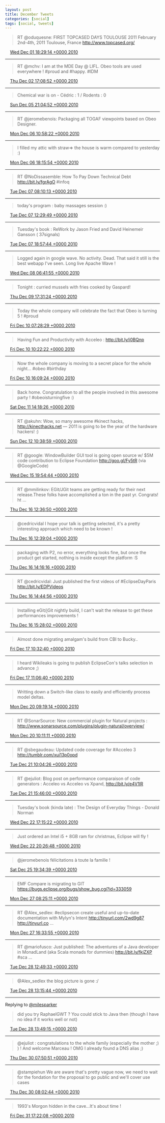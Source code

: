 ```yaml
---
layout: post
title: December Tweets
categories: [social]
tags: [social, tweets]
---
```

> RT @oduquesne: FIRST TOPCASED DAYS TOULOUSE 2011 February 2nd-4th, 2011 Toulouse, France http://www.topcased.org/

<img src="{{ site.url }}/media/tweet.ico" width="12" /> [Wed Dec 01 18:29:14 +0000 2010](https://twitter.com/bruncedric/status/10037723435892736)

----

> RT @mchv: I am at the MDE Day @ LIFL. Obeo tools are used everywhere ! #proud and #happy. #IDM

<img src="{{ site.url }}/media/tweet.ico" width="12" /> [Thu Dec 02 17:08:52 +0000 2010](https://twitter.com/bruncedric/status/10379886396968960)

----

> Chemical war is on - Cédric : 1 / Rodents : 0

<img src="{{ site.url }}/media/tweet.ico" width="12" /> [Sun Dec 05 21:04:52 +0000 2010](https://twitter.com/bruncedric/status/11526441728475136)

----

> RT @jeromebenois: Packaging all TOGAF viewpoints based on Obeo Designer.

<img src="{{ site.url }}/media/tweet.ico" width="12" /> [Mon Dec 06 10:58:22 +0000 2010](https://twitter.com/bruncedric/status/11736198741499904)

----

> I filled my attic with straw=&gt; the house is warm compared to yesterday :)

<img src="{{ site.url }}/media/tweet.ico" width="12" /> [Mon Dec 06 18:15:54 +0000 2010](https://twitter.com/bruncedric/status/11846306297282560)

----

> RT @NoDissasemble: How To Pay Down Technical Debt http://bit.ly/fgrAgO #infoq

<img src="{{ site.url }}/media/tweet.ico" width="12" /> [Tue Dec 07 08:10:13 +0000 2010](https://twitter.com/bruncedric/status/12056271427469312)

----

> today's program : baby massages session :)

<img src="{{ site.url }}/media/tweet.ico" width="12" /> [Tue Dec 07 12:29:49 +0000 2010](https://twitter.com/bruncedric/status/12121600132386816)

----

> Tuesday's book : ReWork by Jason Fried and David Heinemeir Gansson ( 37signals)

<img src="{{ site.url }}/media/tweet.ico" width="12" /> [Tue Dec 07 18:57:44 +0000 2010](https://twitter.com/bruncedric/status/12219224671916032)

----

> Logged again in google wave. No activity. Dead. That said it still is the best webapp I've seen. Long live Apache Wave !

<img src="{{ site.url }}/media/tweet.ico" width="12" /> [Wed Dec 08 06:41:55 +0000 2010](https://twitter.com/bruncedric/status/12396437048393728)

----

> Tonight : curried mussels with fries cooked by Gaspard!

<img src="{{ site.url }}/media/tweet.ico" width="12" /> [Thu Dec 09 17:31:24 +0000 2010](https://twitter.com/bruncedric/status/12922274088755200)

----

> Today the whole company will celebrate the fact that Obeo is turning 5 ! #proud

<img src="{{ site.url }}/media/tweet.ico" width="12" /> [Fri Dec 10 07:28:29 +0000 2010](https://twitter.com/bruncedric/status/13132931149070336)

----

> Having Fun and Productivity with Acceleo  : http://bit.ly/i0BQnp

<img src="{{ site.url }}/media/tweet.ico" width="12" /> [Fri Dec 10 10:22:22 +0000 2010](https://twitter.com/bruncedric/status/13176689181851650)

----

> Now the whole company is moving to a secret place for the whole night... #obeo #birthday

<img src="{{ site.url }}/media/tweet.ico" width="12" /> [Fri Dec 10 16:09:24 +0000 2010](https://twitter.com/bruncedric/status/13264025483743232)

----

> Back home. Congratulation to all the people involved in this awesome party ! #obeoisturningfive :)

<img src="{{ site.url }}/media/tweet.ico" width="12" /> [Sat Dec 11 14:18:26 +0000 2010](https://twitter.com/bruncedric/status/13598485324500992)

----

> RT @akuhn: Wow, so many awesome #kinect hacks, http://kinecthacks.net — 2011 is going to be the year of the hardware hackers! :)

<img src="{{ site.url }}/media/tweet.ico" width="12" /> [Sun Dec 12 10:38:59 +0000 2010](https://twitter.com/bruncedric/status/13905646206324737)

----

> RT @google: WindowBuilder GUI tool is going open source w/ $5M code contribution to Eclipse Foundation http://goo.gl/Fy5tR (via @GoogleCode)

<img src="{{ site.url }}/media/tweet.ico" width="12" /> [Wed Dec 15 19:54:44 +0000 2010](https://twitter.com/bruncedric/status/15132669939556352)

----

> RT @mmilinkov: EGit/JGit teams are getting ready for their next release.These folks have accomplished a ton in the past yr. Congrats! ht ...

<img src="{{ site.url }}/media/tweet.ico" width="12" /> [Thu Dec 16 12:36:50 +0000 2010](https://twitter.com/bruncedric/status/15384857358110722)

----

> @cedricvidal  I hope your talk is getting selected, it's a pretty interesting approach which need to be known !

<img src="{{ site.url }}/media/tweet.ico" width="12" /> [Thu Dec 16 12:39:04 +0000 2010](https://twitter.com/bruncedric/status/15385419151581185)

----

> packaging with P2, no error, everything looks fine, but once the product get started, nothing is inside except the platform :S

<img src="{{ site.url }}/media/tweet.ico" width="12" /> [Thu Dec 16 14:16:16 +0000 2010](https://twitter.com/bruncedric/status/15409881699852288)

----

> RT @cedricvidal: Just published the first videos of #EclipseDayParis http://bit.ly/EDPVideos

<img src="{{ site.url }}/media/tweet.ico" width="12" /> [Thu Dec 16 14:44:56 +0000 2010](https://twitter.com/bruncedric/status/15417095244222466)

----

> Installing eGit/jGit nightly build, I can't wait the release to get these performances improvements !

<img src="{{ site.url }}/media/tweet.ico" width="12" /> [Thu Dec 16 15:28:02 +0000 2010](https://twitter.com/bruncedric/status/15427941848580096)

----

> Almost done migrating amalgam's build from CBI to Bucky..

<img src="{{ site.url }}/media/tweet.ico" width="12" /> [Fri Dec 17 10:32:40 +0000 2010](https://twitter.com/bruncedric/status/15715996023128064)

----

> I heard Wikileaks is going to publish EclipseCon's talks selection in advance ;)

<img src="{{ site.url }}/media/tweet.ico" width="12" /> [Fri Dec 17 11:06:40 +0000 2010](https://twitter.com/bruncedric/status/15724554055843840)

----

> Writting down a Switch-like class to easily and efficiently process model deltas.

<img src="{{ site.url }}/media/tweet.ico" width="12" /> [Mon Dec 20 09:19:14 +0000 2010](https://twitter.com/bruncedric/status/16784682263777280)

----

> RT @SonarSource: New commercial plugin for Natural projects : http://www.sonarsource.com/plugins/plugin-natural/overview/

<img src="{{ site.url }}/media/tweet.ico" width="12" /> [Mon Dec 20 10:11:11 +0000 2010](https://twitter.com/bruncedric/status/16797754516840448)

----

> RT @sbegaudeau: Updated code coverage for #Acceleo 3 http://tumblr.com/xui13p0opd

<img src="{{ site.url }}/media/tweet.ico" width="12" /> [Tue Dec 21 10:04:26 +0000 2010](https://twitter.com/bruncedric/status/17158442292613121)

----

> RT @ejuliot: Blog post on performance comparaison of code generators : Acceleo vs Acceleo vs Xpand, http://bit.ly/e4V1lR

<img src="{{ site.url }}/media/tweet.ico" width="12" /> [Tue Dec 21 15:46:00 +0000 2010](https://twitter.com/bruncedric/status/17244403806511104)

----

> Tuesday's book (kinda late) : The Design of Everyday Things - Donald Norman

<img src="{{ site.url }}/media/tweet.ico" width="12" /> [Wed Dec 22 17:15:22 +0000 2010](https://twitter.com/bruncedric/status/17629279449780224)

----

> Just ordered an Intel i5 + 8GB ram for christmas, Eclipse will fly !

<img src="{{ site.url }}/media/tweet.ico" width="12" /> [Wed Dec 22 20:26:48 +0000 2010](https://twitter.com/bruncedric/status/17677457507225600)

----

> @jeromebenois félicitations à toute la famille !

<img src="{{ site.url }}/media/tweet.ico" width="12" /> [Sat Dec 25 19:34:39 +0000 2010](https://twitter.com/bruncedric/status/18751493960110080)

----

> EMF Compare is migrating to GIT https://bugs.eclipse.org/bugs/show_bug.cgi?id=333059

<img src="{{ site.url }}/media/tweet.ico" width="12" /> [Mon Dec 27 08:25:11 +0000 2010](https://twitter.com/bruncedric/status/19307795669061632)

----

> RT @Alex_sedlex: #eclipsecon create useful and up-to-date documentation with Mylyn's Intent http://tinyurl.com/2wd9g87 http://tinyurl.co ...

<img src="{{ site.url }}/media/tweet.ico" width="12" /> [Mon Dec 27 16:33:55 +0000 2010](https://twitter.com/bruncedric/status/19430787564707841)

----

> RT @mariofusco: Just published: The adventures of a Java developer in MonadLand (aka Scala monads for dummies) http://bit.ly/fkjZXP #sca ...

<img src="{{ site.url }}/media/tweet.ico" width="12" /> [Tue Dec 28 12:49:33 +0000 2010](https://twitter.com/bruncedric/status/19736712963948544)

----

> @Alex_sedlex the blog picture is gone :/

<img src="{{ site.url }}/media/tweet.ico" width="12" /> [Tue Dec 28 13:15:44 +0000 2010](https://twitter.com/bruncedric/status/19743301439590400)

----

Replying to [@milesparker](https://twitter.com/milesparker/status/19626651369340928)

> did you try RaphaelGWT ? You could stick to Java then (though I have no idea if it works well or not)

<img src="{{ site.url }}/media/tweet.ico" width="12" /> [Tue Dec 28 13:49:15 +0000 2010](https://twitter.com/bruncedric/status/19751735660646400)

----

> @ejuliot : congratulations to the whole family (especially the mother ;) ) ! And welcome Marceau ! OMG I already found a DNS alias ;)

<img src="{{ site.url }}/media/tweet.ico" width="12" /> [Thu Dec 30 07:50:51 +0000 2010](https://twitter.com/bruncedric/status/20386317409980418)

----

> @stampiehun We are aware that's pretty vague now, we need to wait for the fondation for the proposal to go public and we'll cover use cases

<img src="{{ site.url }}/media/tweet.ico" width="12" /> [Thu Dec 30 08:02:44 +0000 2010](https://twitter.com/bruncedric/status/20389309056024576)

----

> 1993's Morgon hidden in the cave...It's about time !

<img src="{{ site.url }}/media/tweet.ico" width="12" /> [Fri Dec 31 17:22:08 +0000 2010](https://twitter.com/bruncedric/status/20892472267776001)